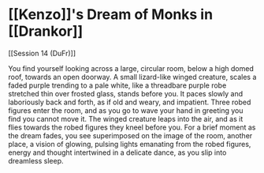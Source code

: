 # [[Kenzo]]'s Dream of Monks in [[Drankor]]

[[Session 14 (DuFr)]]

You find yourself looking across a large, circular room, below a high domed roof, towards an open doorway. A small lizard-like winged creature, scales a faded purple trending to a pale white, like a threadbare purple robe stretched thin over frosted glass, stands before you. It paces slowly and laboriously back and forth, as if old and weary, and impatient. Three robed figures enter the room, and as you go to wave your hand in greeting you find you cannot move it. The winged creature leaps into the air, and as it flies towards the robed figures they kneel before you. For a brief moment as the dream fades, you see superimposed on the image of the room, another place, a vision of glowing, pulsing lights emanating from the robed figures, energy and thought intertwined in a delicate dance, as you slip into dreamless sleep.